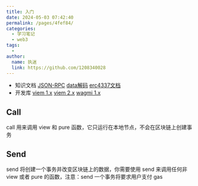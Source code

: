 ```yaml
---
title: 入门
date: 2024-05-03 07:42:40
permalink: /pages/4fef84/
categories:
  - 学习笔记
  - web3
tags:
  - 
author: 
  name: 执迷
  link: https://github.com/1208340028
---
```

- 知识文档
[JSON-RPC](https://ethereum.org/zh/developers/docs/apis/json-rpc)
[data解码](https://docs.soliditylang.org/en/latest/abi-spec.html)
[erc4337文档](https://eips.ethereum.org/EIPS/eip-4337)
- 开发库
[viem 1.x](https://v1.viem.sh/)
[viem 2.x](https://viem.sh/)
[wagmi 1.x](https://1.x.wagmi.sh/)

 

## Call

call 用来调用 view 和 pure 函数，它只运行在本地节点，不会在区块链上创建事务

## Send

send 将创建一个事务并改变区块链上的数据，你需要使用 send 来调用任何非 view 或者 pure 的函数，注意：send 一个事务将要求用户支付 gas

